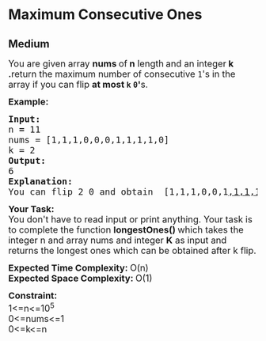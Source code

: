 # Maximum Consecutive Ones
## Medium
<div class="problems_problem_content__Xm_eO"><p><span style="font-size:18px">You are given array <strong>nums&nbsp;</strong>of<strong> </strong><strong>n</strong> length<strong>&nbsp;</strong>and an integer<strong> k .</strong>return&nbsp;the maximum number of consecutive&nbsp;<code>1</code>'s in the array if you can flip <strong>at most&nbsp;<code>k</code>&nbsp;<code>0</code>'</strong>s.</span></p>

<p><span style="font-size:18px"><strong>Example:</strong></span></p>

<pre style="position: relative;"><span style="font-size:18px"><strong>Input:
</strong>n<strong> = </strong>11
nums = [1,1,1,0,0,0,1,1,1,1,0]
k = 2
<strong>Output:</strong>
6
<strong>Explanation:</strong><strong>
</strong>You can flip 2 0 and obtain  [1,1,1,0,0,1<u>,1,1,1,1,1</u>]</span><div class="open_grepper_editor" title="Edit &amp; Save To Grepper"></div></pre>

<p><strong><span style="font-size:18px">Your Task:</span></strong><br>
<span style="font-size:18px">You don't have to read input or print anything. Your task is to complete the function&nbsp;<strong>longestOnes()&nbsp;</strong>which takes the integer n and array nums and integer&nbsp;<strong>K</strong>&nbsp;as input and returns the longest ones which can be obtained after k flip.</span></p>

<p><strong><span style="font-size:18px">Expected Time Complexity: </span></strong><span style="font-size:18px">O(n)<br>
<strong>Expected Space Complexity: </strong>O(1)</span></p>

<p><strong><span style="font-size:18px">Constraint:</span></strong><br>
<span style="font-size:18px">1&lt;=n&lt;=10<sup>5</sup><br>
0&lt;=nums&lt;=1<br>
0&lt;=k&lt;=n</span></p>
</div>